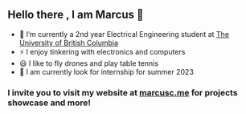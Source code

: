 ## Hello there ,  I am Marcus 👋
- 🏫 I’m currently a 2nd year Electrical Engineering student at [The University of British Columbia](https://www.ubc.ca/) 
- ⚡ I enjoy tinkering with electronics and computers
- 😃 I like to fly drones and play table tennis 
- 🏢 I am currently look for internship for summer 2023
### I invite you to visit my website at [marcusc.me](https://marcusc.me/) for projects showcase and more!


<!--
**Beluguy/Beluguy** is a ✨ _special_ ✨ repository because its `README.md` (this file) appears on your GitHub profile.

Here are some ideas to get you started:

- 🔭 I’m currently working on ...
- 🌱 I’m currently learning ...
- 👯 I’m looking to collaborate on ...
- 🤔 I’m looking for help with ...
- 💬 Ask me about ...
- 📫 How to reach me: ...
- 😄 Pronouns: ...
- ⚡ Fun fact: ...
-->

